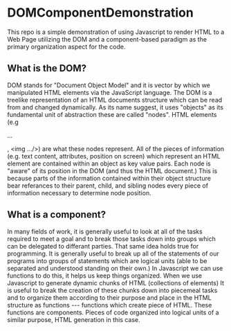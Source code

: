 # DOMComponentDemonstration

This repo is a simple demonstration of using Javascript to render HTML to a Web Page utilizing the DOM and a component-based paradigm as the primary organization aspect for the code. 

## What is the DOM?

DOM stands for "Document Object Model" and it is vector by which we manipulated HTML elements via the JavaScript language. The DOM is a treelike representation of an HTML documents structure which can be read from and changed dynamically. As its name suggest, it uses "objects" as its fundamental unit of abstraction these are called "nodes". HTML elements (e.g <p>...</p>, <img .../>) are what these nodes represent. All of the pieces of information (e.g. text content, attributes, position on screen) which represent an HTML element are contained within an object as key value pairs. Each node is "aware" of its position in the DOM (and thus the HTML document.) This is because parts of the information contained within their object structure bear referances to their parent, child, and sibling nodes every piece of information necessary to determine node position. 

## What is a component?

In many fields of work, it is generally useful to look at all of the tasks required to meet a goal and to break those tasks down into groups which can be delegated to differant parties. That same idea holds true for programming. It is generally useful to break up all of the statements of our programs into groups of statements which are logical units (able to be separated and understood standing on their own.) In Javascript we can use functions to do this, it helps us keep things organized. When we use Javascript to generate dynamic chunks of HTML (collections of elements) It is useful to break the creation of these chunks down into piecemeal tasks and to organize them according to their purpose and place in the HTML structure as functions --- functions which create piece of HTML. These functions are components. Pieces of code organized into logical units of a similar purpose, HTML generation in this case. 
